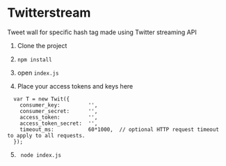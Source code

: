 # Twitterstream
Tweet wall for specific hash tag made using Twitter streaming API

1. Clone the project 

2. <code>npm install</code>

3. open <code>index.js</code>

4. Place your access tokens and keys here

```
  var T = new Twit({
    consumer_key:         '',
    consumer_secret:      '',
    access_token:         '',
    access_token_secret:  '',
    timeout_ms:           60*1000,  // optional HTTP request timeout to apply to all requests.
  });
```

5. <code> node index.js </code>
